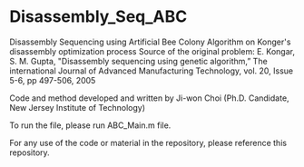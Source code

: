# Disassembly_Seq_ABC

Disassembly Sequencing using Artificial Bee Colony Algorithm on Konger's disassembly optimization process
Source of the original problem:
E. Kongar, S. M. Gupta, "Disassembly sequencing using genetic algorithm,” The international Journal of Advanced Manufacturing Technology, vol. 20, Issue 5-6, pp 497-506, 2005

Code and method developed and written by Ji-won Choi (Ph.D. Candidate, New Jersey Institute of Technology)

To run the file, please run ABC_Main.m file.

For any use of the code or material in the repository, please reference this repository.
